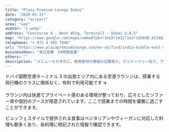 ```yaml
---
title: "Plaza Premium Lounge Dubai"
date: "2020-01-31"
category: "airport"
area: "uae"
avator: "1.webp"
address: "Concourse A - West WIng, Terminal3 - Dubai U.A.E"
map: "https://www.google.com/maps/embed?pb=!1m18!1m12!1m3!1d3608.813483593167!2d55.370078879446254!3d25.24320638395376!2m3!1f0!2f0!3f0!3m2!1i1024!2i768!4f13.1!3m3!1m2!1s0x3e5f5dfc39e74a9d%3A0x6d53bcc4bba6b197!2sPlaza%20Premium%20Lounge%20Dubai!5e0!3m2!1sja!2sau!4v1669165091731!5m2!1sja!2sau"
telephone: "+ 971 4 505 7940"
url: "https://www.plazapremiumlounge.com/en-uk/find/india-middle-east-south-africa/united-arab-emirates/dubai/dubai-international-airport/international-departures-terminal-three?utm_source=google&utm_medium=organic&utm_campaign=mybusiness&utm_content=DXBT3IntDep"
businessHour: "毎日営業　24時間営業"
others: ""
description: "メニューそれぞれに、使用食材の情報の記載有り。グルテンフリー有り。プライオリティパスで利用可。"
---
```


ドバイ国際空港ターミナル 3 の出発エリア内にある空港ラウンジは、搭乗する飛行機のクラスに関係なく、有料で利用可能です ✈️

ラウンジ内は快適でプライベート感のある環境が整っており、広々としたソファー席や個別のブースが用意されています。ここで搭乗までの時間を優雅に過ごすことができます。

ビュッフェスタイルで提供される食事はベジタリアンやヴィーガンに対応した料理も数多くあり、各料理に明記された情報で確認できます。
